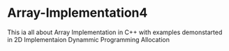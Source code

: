 # Array-Implementation4
This ia all about Array Implementation in C++ with examples demonstarted in 2D Implementaion
Dynammic Programming Allocation